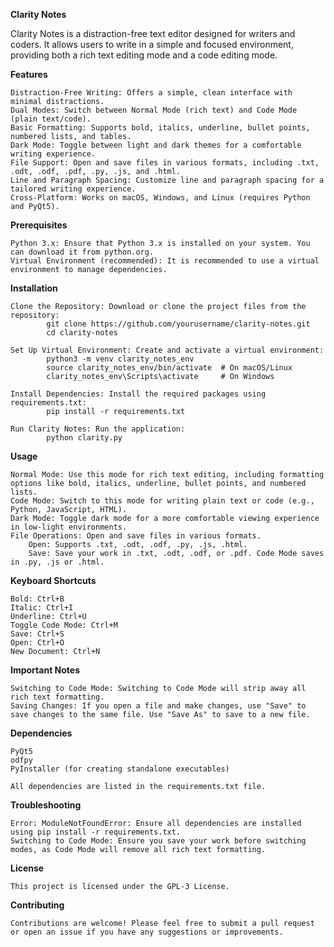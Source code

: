 **Clarity Notes**

Clarity Notes is a distraction-free text editor designed for writers and coders. It allows users to write in a simple and focused environment, providing both a rich text editing mode and a code editing mode.

**Features**

    Distraction-Free Writing: Offers a simple, clean interface with minimal distractions.
    Dual Modes: Switch between Normal Mode (rich text) and Code Mode (plain text/code).
    Basic Formatting: Supports bold, italics, underline, bullet points, numbered lists, and tables.
    Dark Mode: Toggle between light and dark themes for a comfortable writing experience.
    File Support: Open and save files in various formats, including .txt, .odt, .odf, .pdf, .py, .js, and .html.
    Line and Paragraph Spacing: Customize line and paragraph spacing for a tailored writing experience.
    Cross-Platform: Works on macOS, Windows, and Linux (requires Python and PyQt5).

**Prerequisites**

    Python 3.x: Ensure that Python 3.x is installed on your system. You can download it from python.org.
    Virtual Environment (recommended): It is recommended to use a virtual environment to manage dependencies.

**Installation**

    Clone the Repository: Download or clone the project files from the repository:
            git clone https://github.com/yourusername/clarity-notes.git
            cd clarity-notes

    Set Up Virtual Environment: Create and activate a virtual environment:
            python3 -m venv clarity_notes_env
            source clarity_notes_env/bin/activate  # On macOS/Linux
            clarity_notes_env\Scripts\activate     # On Windows

    Install Dependencies: Install the required packages using requirements.txt:
            pip install -r requirements.txt

    Run Clarity Notes: Run the application:
            python clarity.py

**Usage**

    Normal Mode: Use this mode for rich text editing, including formatting options like bold, italics, underline, bullet points, and numbered lists.
    Code Mode: Switch to this mode for writing plain text or code (e.g., Python, JavaScript, HTML).
    Dark Mode: Toggle dark mode for a more comfortable viewing experience in low-light environments.
    File Operations: Open and save files in various formats.
        Open: Supports .txt, .odt, .odf, .py, .js, .html.
        Save: Save your work in .txt, .odt, .odf, or .pdf. Code Mode saves in .py, .js or .html.

**Keyboard Shortcuts**

    Bold: Ctrl+B
    Italic: Ctrl+I
    Underline: Ctrl+U
    Toggle Code Mode: Ctrl+M
    Save: Ctrl+S
    Open: Ctrl+O
    New Document: Ctrl+N

**Important Notes**

    Switching to Code Mode: Switching to Code Mode will strip away all rich text formatting.
    Saving Changes: If you open a file and make changes, use "Save" to save changes to the same file. Use "Save As" to save to a new file.

**Dependencies**

    PyQt5
    odfpy
    PyInstaller (for creating standalone executables)

    All dependencies are listed in the requirements.txt file.

**Troubleshooting**

    Error: ModuleNotFoundError: Ensure all dependencies are installed using pip install -r requirements.txt.
    Switching to Code Mode: Ensure you save your work before switching modes, as Code Mode will remove all rich text formatting.

**License**

    This project is licensed under the GPL-3 License.

**Contributing**

    Contributions are welcome! Please feel free to submit a pull request or open an issue if you have any suggestions or improvements.

